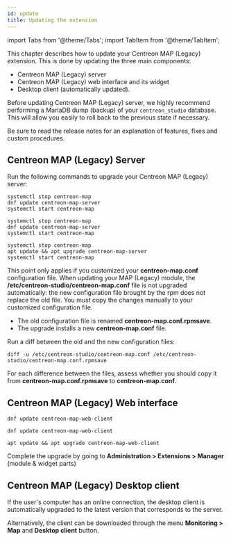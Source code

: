```yaml
---
id: update
title: Updating the extension
---
```

import Tabs from '@theme/Tabs';
import TabItem from '@theme/TabItem';

This chapter describes how to update your Centreon MAP (Legacy) extension. This
is done by updating the three main components:

- Centreon MAP (Legacy) server
- Centreon MAP (Legacy) web interface and its widget
- Desktop client (automatically updated).

Before updating Centreon MAP (Legacy) server, we highly recommend performing a
MariaDB dump (backup) of your `centreon_studio` database. This will
allow you easily to roll back to the previous state if necessary.

Be sure to read the release notes for an explanation of features, fixes
and custom procedures.

## Centreon MAP (Legacy) Server

Run the following commands to upgrade your Centreon MAP (Legacy) server:

<Tabs groupId="sync">
<TabItem value="Alma / RHEL / Oracle Linux 8" label="Alma / RHEL / Oracle Linux 8">

``` shell
systemctl stop centreon-map
dnf update centreon-map-server
systemctl start centreon-map
```

</TabItem>
<TabItem value="Alma / RHEL / Oracle Linux 9" label="Alma / RHEL / Oracle Linux 9">

``` shell
systemctl stop centreon-map
dnf update centreon-map-server
systemctl start centreon-map
```

</TabItem>
<TabItem value="Debian 11" label="Debian 11">

``` shell
systemctl stop centreon-map
apt update && apt upgrade centreon-map-server
systemctl start centreon-map
```

</TabItem>
</Tabs>

This point only applies if you customized your **centreon-map.conf** configuration file. When updating your MAP (Legacy) module, the **/etc/centreon-studio/centreon-map.conf** file is not upgraded automatically: the new configuration file brought by the rpm does not replace the old file. You must copy the changes manually to your customized configuration file.

* The old configuration file is renamed **centreon-map.conf.rpmsave**.
* The upgrade installs a new **centreon-map.conf** file.

Run a diff between the old and the new configuration files:

```shell
diff -u /etc/centreon-studio/centreon-map.conf /etc/centreon-studio/centreon-map.conf.rpmsave
```

For each difference between the files, assess whether you should copy it from **centreon-map.conf.rpmsave** to **centreon-map.conf**.

## Centreon MAP (Legacy) Web interface

<Tabs groupId="sync">
<TabItem value="Alma / RHEL / Oracle Linux 8" label="Alma / RHEL / Oracle Linux 8">

``` shell
dnf update centreon-map-web-client
```

</TabItem>
<TabItem value="Alma / RHEL / Oracle Linux 9" label="Alma / RHEL / Oracle Linux 9">

``` shell
dnf update centreon-map-web-client
```

</TabItem>
<TabItem value="Debian 11" label="Debian 11">

``` shell
apt update && apt upgrade centreon-map-web-client
```

</TabItem>
</Tabs>

Complete the upgrade by going to **Administration > Extensions > Manager**
(module & widget parts)

## Centreon MAP (Legacy) Desktop client

If the user's computer has an online connection, the desktop client is
automatically upgraded to the latest version that corresponds to the server.

Alternatively, the client can be downloaded through the menu **Monitoring > Map** and **Desktop client** button.
